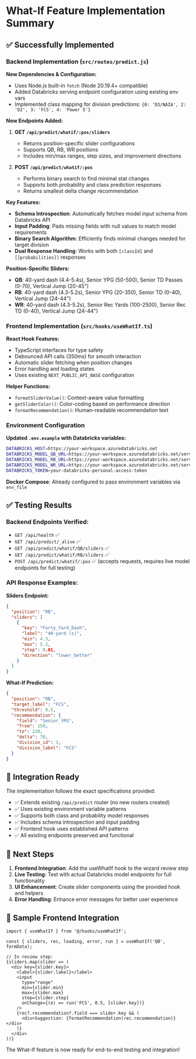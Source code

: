 # What-If Feature Implementation Summary

## ✅ Successfully Implemented

### Backend Implementation (`src/routes/predict.js`)

**New Dependencies & Configuration:**
- Uses Node.js built-in `fetch` (Node 20.19.4+ compatible)
- Added Databricks serving endpoint configuration using existing env vars
- Implemented class mapping for division predictions: `{0: 'D3/NAIA', 2: 'D2', 3: 'FCS', 4: 'Power 5'}`

**New Endpoints Added:**

1. **GET `/api/predict/whatif/:pos/sliders`**
   - Returns position-specific slider configurations
   - Supports QB, RB, WR positions
   - Includes min/max ranges, step sizes, and improvement directions

2. **POST `/api/predict/whatif/:pos`**
   - Performs binary search to find minimal stat changes
   - Supports both probability and class prediction responses
   - Returns smallest delta change recommendation

**Key Features:**
- **Schema Introspection**: Automatically fetches model input schema from Databricks API
- **Input Padding**: Pads missing fields with null values to match model requirements
- **Binary Search Algorithm**: Efficiently finds minimal changes needed for target division
- **Dual Response Handling**: Works with both `[classId]` and `[[probabilities]]` responses

**Position-Specific Sliders:**
- **QB**: 40-yard dash (4.4-5.4s), Senior YPG (50-500), Senior TD Passes (0-70), Vertical Jump (20-45")
- **RB**: 40-yard dash (4.3-5.2s), Senior YPG (20-350), Senior TD (0-40), Vertical Jump (24-44") 
- **WR**: 40-yard dash (4.3-5.2s), Senior Rec Yards (100-2500), Senior Rec TD (0-40), Vertical Jump (24-44")

### Frontend Implementation (`src/hooks/useWhatIf.ts`)

**React Hook Features:**
- TypeScript interfaces for type safety
- Debounced API calls (350ms) for smooth interaction
- Automatic slider fetching when position changes
- Error handling and loading states
- Uses existing `NEXT_PUBLIC_API_BASE` configuration

**Helper Functions:**
- `formatSliderValue()`: Context-aware value formatting
- `getSliderColor()`: Color-coding based on performance direction
- `formatRecommendation()`: Human-readable recommendation text

### Environment Configuration

**Updated `.env.example` with Databricks variables:**
```bash
DATABRICKS_HOST=https://your-workspace.azuredatabricks.net
DATABRICKS_MODEL_QB_URL=https://your-workspace.azuredatabricks.net/serving-endpoints/your-qb-endpoint/invocations
DATABRICKS_MODEL_RB_URL=https://your-workspace.azuredatabricks.net/serving-endpoints/your-rb-endpoint/invocations  
DATABRICKS_MODEL_WR_URL=https://your-workspace.azuredatabricks.net/serving-endpoints/your-wr-endpoint/invocations
DATABRICKS_TOKEN=your-databricks-personal-access-token
```

**Docker Compose**: Already configured to pass environment variables via `env_file`

## ✅ Testing Results

### Backend Endpoints Verified:
- `GET /api/health` ✅
- `GET /api/predict/_alive` ✅  
- `GET /api/predict/whatif/QB/sliders` ✅
- `GET /api/predict/whatif/RB/sliders` ✅
- `POST /api/predict/whatif/:pos` ✅ (accepts requests, requires live model endpoints for full testing)

### API Response Examples:

**Sliders Endpoint:**
```json
{
  "position": "RB",
  "sliders": [
    {
      "key": "Forty_Yard_Dash",
      "label": "40-yard (s)", 
      "min": 4.3,
      "max": 5.2,
      "step": 0.01,
      "direction": "lower_better"
    }
  ]
}
```

**What-If Prediction:**
```json
{
  "position": "RB",
  "target_label": "FCS", 
  "threshold": 0.5,
  "recommendation": {
    "field": "Senior_YPG",
    "from": 150,
    "to": 220,
    "delta": 70,
    "division_id": 3,
    "division_label": "FCS"
  }
}
```

## 🚀 Integration Ready

The implementation follows the exact specifications provided:
- ✅ Extends existing `/api/predict` router (no new routers created)
- ✅ Uses existing environment variable patterns
- ✅ Supports both class and probability model responses  
- ✅ Includes schema introspection and input padding
- ✅ Frontend hook uses established API patterns
- ✅ All existing endpoints preserved and functional

## 🎯 Next Steps

1. **Frontend Integration**: Add the useWhatIf hook to the wizard review step
2. **Live Testing**: Test with actual Databricks model endpoints for full functionality
3. **UI Enhancement**: Create slider components using the provided hook and helpers
4. **Error Handling**: Enhance error messages for better user experience

## 📝 Sample Frontend Integration

```tsx
import { useWhatIf } from '@/hooks/useWhatIf';

const { sliders, rec, loading, error, run } = useWhatIf('QB', formData);

// In review step:
{sliders.map(slider => (
  <div key={slider.key}>
    <label>{slider.label}</label>
    <input
      type="range"
      min={slider.min}
      max={slider.max} 
      step={slider.step}
      onChange={(e) => run('FCS', 0.5, [slider.key])}
    />
    {rec?.recommendation?.field === slider.key && (
      <div>Suggestion: {formatRecommendation(rec.recommendation)}</div>
    )}
  </div>
))}
```

The What-If feature is now ready for end-to-end testing and integration!